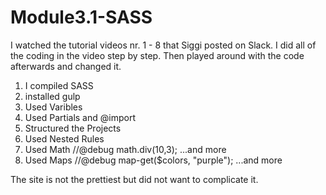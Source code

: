 # Module3.1-SASS
I watched the tutorial videos nr. 1 - 8 that Siggi posted on Slack. I did all of the coding in the video step by step. Then played around with the code afterwards and changed it.
1. I compiled SASS
2. installed gulp
3. Used Varibles
4. Used Partials and @import
5. Structured the Projects
6. Used Nested Rules
7. Used Math //@debug math.div(10,3); ...and more
8. Used Maps //@debug map-get($colors, "purple"); ...and more

The site is not the prettiest but did not want to complicate it.
